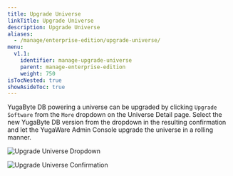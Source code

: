 ```yaml
---
title: Upgrade Universe
linkTitle: Upgrade Universe
description: Upgrade Universe
aliases:
  - /manage/enterprise-edition/upgrade-universe/
menu:
  v1.1:
    identifier: manage-upgrade-universe
    parent: manage-enterprise-edition
    weight: 750
isTocNested: true
showAsideToc: true
---
```


YugaByte DB powering a universe can be upgraded by clicking `Upgrade Software` from the `More` dropdown on the Universe Detail page. Select the new YugaByte DB version from the dropdown in the resulting confirmation and let the YugaWare Admin Console upgrade the universe in a rolling manner. 

![Upgrade Universe Dropdown](/images/ee/upgrade-univ-1.png)

![Upgrade Universe Confirmation](/images/ee/upgrade-univ-2.png)

